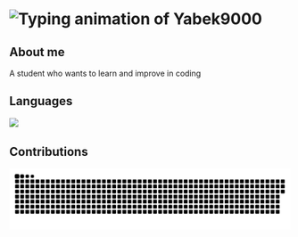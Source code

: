 
<h1 class= TypingAnimation>
    <img alt="Typing animation of Yabek9000" src= "http://readme-typing-svg.herokuapp.com/?font=Righteous&size=35&pause=1000&color=FF5656&background=FF499400&random=false&width=200&lines=Yabek9000;"/>
</h1>

<div class=AboutMe>
<h2>About me </h2>
<p>A student who wants to learn and improve in coding</p>
<h2>Languages</h2>
<img src="https://skillicons.dev/icons?i=python,c,cs" />
</div>

<div class=Contributions>
  <h2> Contributions</h2>
  <img alt="snake eating my contributions" src="https://raw.githubusercontent.com/Yabek9000/Yabek9000/output/github-contribution-grid-snake.svg" />
</div>
